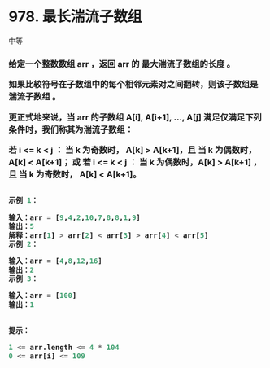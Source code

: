 # 978. 最长湍流子数组
中等

<h3>
给定一个整数数组 arr ，返回 arr 的 最大湍流子数组的长度 。

如果比较符号在子数组中的每个相邻元素对之间翻转，则该子数组是 湍流子数组 。

更正式地来说，当 arr 的子数组 A[i], A[i+1], ..., A[j] 满足仅满足下列条件时，我们称其为湍流子数组：

若 i <= k < j ：
当 k 为奇数时， A[k] > A[k+1]，且
当 k 为偶数时，A[k] < A[k+1]；
或 若 i <= k < j ：
当 k 为偶数时，A[k] > A[k+1] ，且
当 k 为奇数时， A[k] < A[k+1]。

```python

示例 1：

输入：arr = [9,4,2,10,7,8,8,1,9]
输出：5
解释：arr[1] > arr[2] < arr[3] > arr[4] < arr[5]
示例 2：

输入：arr = [4,8,12,16]
输出：2
示例 3：

输入：arr = [100]
输出：1
 

提示：

1 <= arr.length <= 4 * 104
0 <= arr[i] <= 109
```
</h3>
